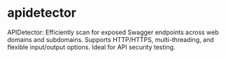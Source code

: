 # apidetector
APIDetector: Efficiently scan for exposed Swagger endpoints across web domains and subdomains. Supports HTTP/HTTPS, multi-threading, and flexible input/output options. Ideal for API security testing.
